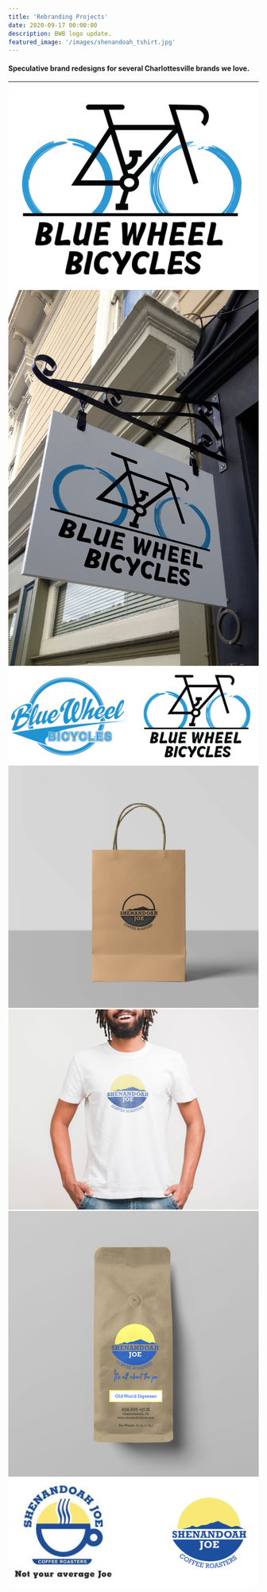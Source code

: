 ```yaml
---
title: 'Rebranding Projects'
date: 2020-09-17 00:00:00
description: BWB logo update.
featured_image: '/images/shenandoah_tshirt.jpg'
---
```

#### Speculative brand redesigns for several Charlottesville brands we love. 
---


<div class="gallery" data-columns="3">
	<img src="/images/Blue_wheel_logo.png">
	<img src="/images/bwb_sign.jpg">
	<img src="/images/bwb_comparison.png">
<div class="gallery" data-columns="3">
	<img src="/images/shenandoah_joe_stamp_bag.jpg">
	<img src="/images/shenandoah_tshirt.jpg">
	<img src="/images/shenandoah_coffee_pouch.png">
	<img src="/images/logo_comparison_shen.png">
</div>
</div>
